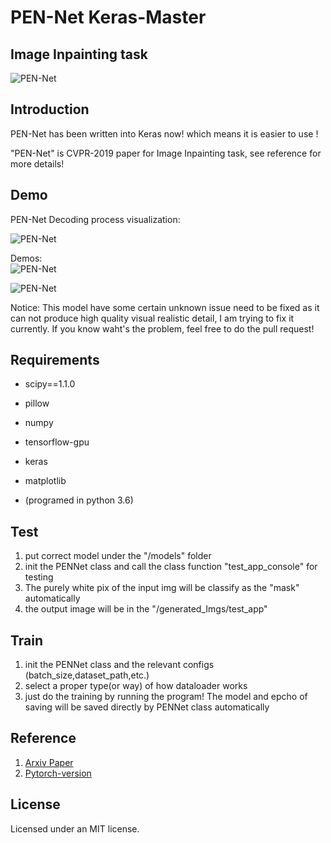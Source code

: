 # PEN-Net   Keras-Master
## Image Inpainting task

![PEN-Net](https://github.com/qxdnfsy/PEN-Net-Keras-Img_Inpainting/blob/master/demo/demo1.png?raw=true)

## Introduction
PEN-Net has been written into Keras now! 
which means it is easier to use !

"PEN-Net" is CVPR-2019 paper for Image Inpainting task, see reference for more details!

## Demo
PEN-Net Decoding process visualization:  

![PEN-Net](https://github.com/qxdnfsy/PEN-Net-Keras-Img_Inpainting/blob/master/demo/decoding.png?raw=true)  

Demos:  
![PEN-Net](https://github.com/qxdnfsy/PEN-Net-Keras-Img_Inpainting/blob/master/demo/demo3.png?raw=true)  

![PEN-Net](https://github.com/qxdnfsy/PEN-Net-Keras-Img_Inpainting/blob/master/demo/demo2.png?raw=true)

Notice: This model have some certain unknown issue need to be fixed as it can not produce high quality visual realistic detail, I am trying to fix it currently. 
If you know waht's the problem, feel free to do the pull request!  

## Requirements
* scipy==1.1.0
* pillow
* numpy
* tensorflow-gpu
* keras
* matplotlib

* (programed in python 3.6)

## Test
1. put correct model under the "/models" folder
2. init the PENNet class and call the class function "test_app_console" for testing
3. The purely white pix of the input img will be classify as the "mask" automatically
4. the output image will be in the "/generated_Imgs/test_app"

## Train
1. init the PENNet class and the relevant configs (batch_size,dataset_path,etc.)
2. select a proper type(or way) of how dataloader works
3. just do the training by running the program! The model and epcho of saving will be saved directly by PENNet class automatically

## Reference 
1. [Arxiv Paper](https://arxiv.org/abs/1904.07475)
2. [Pytorch-version](https://github.com/1900zyh/PEN-Net-for-Inpainting)

## License
Licensed under an MIT license.

